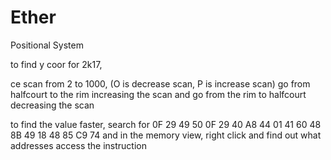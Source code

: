 # Ether
Positional System


to find y coor for 2k17,

ce scan from 2 to 1000, (O is decrease scan, P is increase scan)  go from halfcourt to the rim increasing the scan and go from the rim to halfcourt decreasing the scan

to find the value faster, search for 0F 29 49 50 0F 29 40 A8 44 01 41 60 48 8B 49 18 48 85 C9 74 and in the memory view, right click and find out what addresses access the instruction
